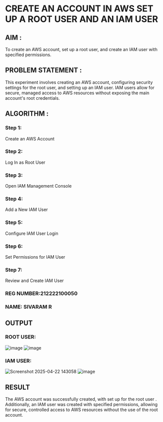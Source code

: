  # CREATE AN  ACCOUNT IN AWS SET UP A ROOT USER AND AN IAM USER 

## AIM :
To create an AWS account, set up a root user, and create an IAM user with specified permissions.

## PROBLEM STATEMENT :
This experiment involves creating an AWS account, configuring security settings for the root user, and setting up an IAM user. IAM users allow for secure, managed access to AWS resources without exposing the main account's root credentials.

## ALGORITHM :

 ### Step 1:
 Create an AWS Account </br>
 ### Step 2:
 Log In as Root User </br>
 ### Step 3:
 Open IAM Management Console</br>
 ### Step 4:
 Add a New IAM User</br>
 ### Step 5:
 Configure IAM User Login</br>
 ### Step 6:
 Set Permissions for IAM User</br>
 ### Step 7:
 Review and Create IAM User</br>

### REG NUMBER:212222100050
### NAME: SIVARAM R

## OUTPUT

### ROOT USER:
![image](https://github.com/user-attachments/assets/20f0c1da-e443-4fc5-a3e8-68e4f49aec41)
![image](https://github.com/user-attachments/assets/583580f9-aae8-49f6-9503-ed927e579245)
 ### IAM USER:
![Screenshot 2025-04-22 143058](https://github.com/user-attachments/assets/28d6152d-72f8-4e5c-b177-21d956f00b7f)
![image](https://github.com/user-attachments/assets/e279f92a-1fc7-470b-a55b-8b0712c7009b)

## RESULT
The AWS account was successfully created, with set up for the root user . Additionally, an IAM user was created with specified permissions, allowing for secure, controlled access to AWS resources without the use of the root account. 

  


